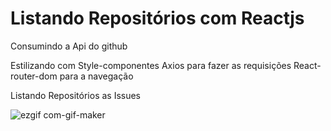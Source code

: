  # Listando Repositórios com Reactjs

Consumindo a Api do github

Estilizando com Style-componentes
Axios para fazer as requisições
React-router-dom para a navegação

Listando Repositórios as Issues

![ezgif com-gif-maker](https://user-images.githubusercontent.com/12057248/66528129-320a9a00-ead5-11e9-99ab-c1fb727a2186.gif)

